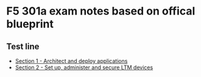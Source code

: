 # F5 301a exam notes based on offical blueprint

## Test line
- [Section 1 - Architect and deploy applications](Section%201%20-%20Architect%20and%20deploy%20applications.md)
- [Section 2 - Set up, administer and secure LTM devices](Section%202%20-%20Set%20up%2C%20administer%20and%20secure%20LTM%20devices.md)

